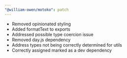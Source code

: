```yaml
---
"@william-owen/motoko": patch
---
```


- Removed opinionated styling
- Added formatText to exports
- Addressed possible type coercion issue
- Removed day.js dependency
- Address types not being correctly determined for utils
- Correctly assigned marked as a dev dependency
